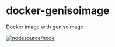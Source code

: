 # docker-genisoimage

Docker image with genisoimage

[![nodesource/node](http://dockeri.co/image/mlllab/docker-genisoimage)](https://hub.docker.com/r/mlllab/docker-genisoimage)
